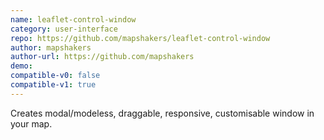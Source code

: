 ```yaml
---
name: leaflet-control-window
category: user-interface
repo: https://github.com/mapshakers/leaflet-control-window
author: mapshakers
author-url: https://github.com/mapshakers
demo: 
compatible-v0: false
compatible-v1: true
---
```


Creates modal/modeless, draggable, responsive, customisable window in your map.
